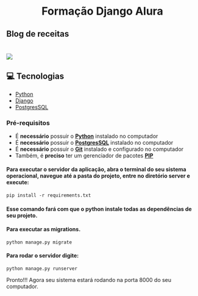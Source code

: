 <h1 align="center">
   Formação Django Alura
   <h2>Blog de receitas</h2>
<h1>


![](alura_receitas.gif)

## 💻 Tecnologias 
-  [Python](https://www.python.org/)      
-  [Django](https://www.djangoproject.com/)
-  [PostgresSQL](https://postgres.org/)

### **Pré-requisitos**

  - É **necessário** possuir o **[Python](https://python.org/)** instalado no computador
  - É **necessário** possuir o **[PostgresSQL](https://postgres.org/)** instalado no computador
  - É **necessário** possuir o **[Git](https://git-scm.com/)** instalado e configurado no computador
  - Também, é **preciso** ter um gerenciador de pacotes **[PIP](https://www.pypi.org/)**

#### Para executar o servidor da aplicação, abra o terminal do seu sistema operacional, navegue até a pasta do projeto, entre no diretório server e execute:

    pip install -r requirements.txt

#### Esse comando fará com que o python instale todas as dependências de seu projeto.

#### Para executar as migrations.

    python manage.py migrate

#### Para rodar o servidor digite:

    python manage.py runserver

Pronto!!! Agora seu sistema estará rodando na porta 8000 do seu computador.